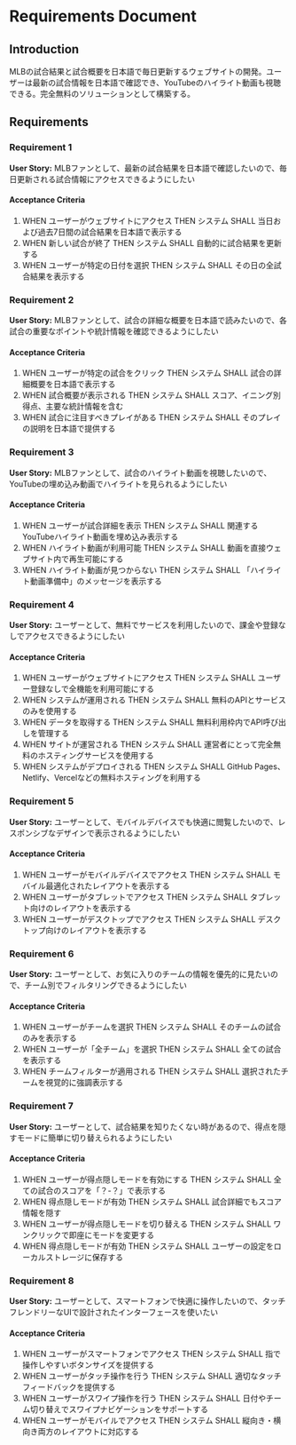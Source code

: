 # Requirements Document

## Introduction

MLBの試合結果と試合概要を日本語で毎日更新するウェブサイトの開発。ユーザーは最新の試合情報を日本語で確認でき、YouTubeのハイライト動画も視聴できる。完全無料のソリューションとして構築する。

## Requirements

### Requirement 1

**User Story:** MLBファンとして、最新の試合結果を日本語で確認したいので、毎日更新される試合情報にアクセスできるようにしたい

#### Acceptance Criteria

1. WHEN ユーザーがウェブサイトにアクセス THEN システム SHALL 当日および過去7日間の試合結果を日本語で表示する
2. WHEN 新しい試合が終了 THEN システム SHALL 自動的に試合結果を更新する
3. WHEN ユーザーが特定の日付を選択 THEN システム SHALL その日の全試合結果を表示する

### Requirement 2

**User Story:** MLBファンとして、試合の詳細な概要を日本語で読みたいので、各試合の重要なポイントや統計情報を確認できるようにしたい

#### Acceptance Criteria

1. WHEN ユーザーが特定の試合をクリック THEN システム SHALL 試合の詳細概要を日本語で表示する
2. WHEN 試合概要が表示される THEN システム SHALL スコア、イニング別得点、主要な統計情報を含む
3. WHEN 試合に注目すべきプレイがある THEN システム SHALL そのプレイの説明を日本語で提供する

### Requirement 3

**User Story:** MLBファンとして、試合のハイライト動画を視聴したいので、YouTubeの埋め込み動画でハイライトを見られるようにしたい

#### Acceptance Criteria

1. WHEN ユーザーが試合詳細を表示 THEN システム SHALL 関連するYouTubeハイライト動画を埋め込み表示する
2. WHEN ハイライト動画が利用可能 THEN システム SHALL 動画を直接ウェブサイト内で再生可能にする
3. WHEN ハイライト動画が見つからない THEN システム SHALL 「ハイライト動画準備中」のメッセージを表示する

### Requirement 4

**User Story:** ユーザーとして、無料でサービスを利用したいので、課金や登録なしでアクセスできるようにしたい

#### Acceptance Criteria

1. WHEN ユーザーがウェブサイトにアクセス THEN システム SHALL ユーザー登録なしで全機能を利用可能にする
2. WHEN システムが運用される THEN システム SHALL 無料のAPIとサービスのみを使用する
3. WHEN データを取得する THEN システム SHALL 無料利用枠内でAPI呼び出しを管理する
4. WHEN サイトが運営される THEN システム SHALL 運営者にとって完全無料のホスティングサービスを使用する
5. WHEN システムがデプロイされる THEN システム SHALL GitHub Pages、Netlify、Vercelなどの無料ホスティングを利用する

### Requirement 5

**User Story:** ユーザーとして、モバイルデバイスでも快適に閲覧したいので、レスポンシブなデザインで表示されるようにしたい

#### Acceptance Criteria

1. WHEN ユーザーがモバイルデバイスでアクセス THEN システム SHALL モバイル最適化されたレイアウトを表示する
2. WHEN ユーザーがタブレットでアクセス THEN システム SHALL タブレット向けのレイアウトを表示する
3. WHEN ユーザーがデスクトップでアクセス THEN システム SHALL デスクトップ向けのレイアウトを表示する

### Requirement 6

**User Story:** ユーザーとして、お気に入りのチームの情報を優先的に見たいので、チーム別でフィルタリングできるようにしたい

#### Acceptance Criteria

1. WHEN ユーザーがチームを選択 THEN システム SHALL そのチームの試合のみを表示する
2. WHEN ユーザーが「全チーム」を選択 THEN システム SHALL 全ての試合を表示する
3. WHEN チームフィルターが適用される THEN システム SHALL 選択されたチームを視覚的に強調表示する

### Requirement 7

**User Story:** ユーザーとして、試合結果を知りたくない時があるので、得点を隠すモードに簡単に切り替えられるようにしたい

#### Acceptance Criteria

1. WHEN ユーザーが得点隠しモードを有効にする THEN システム SHALL 全ての試合のスコアを「？-？」で表示する
2. WHEN 得点隠しモードが有効 THEN システム SHALL 試合詳細でもスコア情報を隠す
3. WHEN ユーザーが得点隠しモードを切り替える THEN システム SHALL ワンクリックで即座にモードを変更する
4. WHEN 得点隠しモードが有効 THEN システム SHALL ユーザーの設定をローカルストレージに保存する

### Requirement 8

**User Story:** ユーザーとして、スマートフォンで快適に操作したいので、タッチフレンドリーなUIで設計されたインターフェースを使いたい

#### Acceptance Criteria

1. WHEN ユーザーがスマートフォンでアクセス THEN システム SHALL 指で操作しやすいボタンサイズを提供する
2. WHEN ユーザーがタッチ操作を行う THEN システム SHALL 適切なタッチフィードバックを提供する
3. WHEN ユーザーがスワイプ操作を行う THEN システム SHALL 日付やチーム切り替えでスワイプナビゲーションをサポートする
4. WHEN ユーザーがモバイルでアクセス THEN システム SHALL 縦向き・横向き両方のレイアウトに対応する